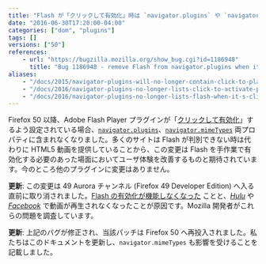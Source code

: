 ```yaml
---
title: "Flash が「クリックして有効化」時は `navigator.plugins` や `navigator.mimeTypes` に列挙されなくなりました"
date: "2016-06-30T17:20:00-04:00"
categories: ["dom", "plugins"]
tags: []
versions: ["50"]
references:
    - url: "https://bugzilla.mozilla.org/show_bug.cgi?id=1186948"
      title: "Bug 1186948 - remove Flash from navigator.plugins when it's click-to-play"
aliases:
    - "/docs/2015/navigator-plugins-will-no-longer-contain-click-to-play-plugins/"
    - "/docs/2016/navigator-plugins-no-longer-lists-click-to-activate-plug-ins/"
    - "/docs/2016/navigator-plugins-no-longer-lists-flash-when-it-s-click-to-activate/"
---
```

Firefox 50 以降、Adobe Flash Player プラグインが「[クリックして有効化](https://developer.mozilla.org/ja/Add-ons/Plugins/Site_Author_Guide_for_Click-To-Activate_Plugins)」するよう設定されている場合、[`navigator.plugins`](https://developer.mozilla.org/ja/docs/Web/API/NavigatorPlugins/plugins)、[`navigator.mimeTypes`](https://developer.mozilla.org/ja/docs/Web/API/NavigatorPlugins/mimeTypes) 両プロパティに含まれなくなりました。多くのサイトは Flash が判別できない時は代わりに HTML5 動画を提供していることから、この変更は Flash を手作業で有効化する必要のあった場面においてユーザ体験を改善するものと期待されています。今のところ他のプラグインに変更はありません。

**更新**: この変更は 49 Aurora チャンネル (Firefox 49 Developer Edition) へ入る直前に取り消されました。[Flash の有効化が機能しなくなった](https://bugzilla.mozilla.org/show_bug.cgi?id=1277832) ことと、[*Hulu*](https://bugzilla.mozilla.org/show_bug.cgi?id=1277760) や [*Facebook*](https://bugzilla.mozilla.org/show_bug.cgi?id=1277825) で動画が再生されなくなったことが原因です。Mozilla 開発者がこれらの問題を調査しています。

**更新**: 上記のバグが修正され、当該パッチは Firefox 50 へ再投入されました。私たちはこのドキュメントを更新し、`navigator.mimeTypes` も影響を受けることを記載しました。

